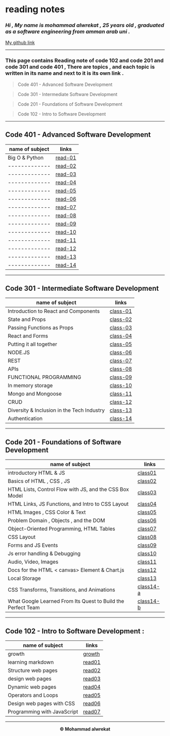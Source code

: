 # reading notes

### *Hi , My name is mohammad alwrekat , 25 years old , graduated as a software engineering from amman arab uni .*

[My github link](https://github.com/mhmadwrekat)

---
### This page contains Reading note of **code 102 and code 201 and code 301 and code 401** , There are topics , and each topic is written in its name and next to it is its own link .


> Code 401 - Advanced Software Development

> Code 301 - Intermediate Software Development

> Code 201 - Foundations of Software Development

> Code 102 - Intro to Software Development

---
## **Code 401 - Advanced Software Development**

|name of subject      |links                     |
|---------------------|--------------------------|
|Big O & Python|[read-01](https://mhmadwrekat.github.io/reading-notes/read-01)|
|-------------|[read-02](https://mhmadwrekat.github.io/reading-notes/class-02)|
|-------------|[read-03](https://mhmadwrekat.github.io/reading-notes/class-03)|
|-------------|[read-04](https://mhmadwrekat.github.io/reading-notes/class-04)|
|-------------|[read-05](https://mhmadwrekat.github.io/reading-notes/class-05)|
|-------------|[read-06](https://mhmadwrekat.github.io/reading-notes/class-06)|
|-------------|[read-07](https://mhmadwrekat.github.io/reading-notes/class-07)|
|-------------|[read-08](https://mhmadwrekat.github.io/reading-notes/class-08)|
|-------------|[read-09](https://mhmadwrekat.github.io/reading-notes/class-09)|
|-------------|[read-10](https://mhmadwrekat.github.io/reading-notes/class-10)|
|-------------|[read-11](https://mhmadwrekat.github.io/reading-notes/class-11)|
|-------------|[read-12](https://mhmadwrekat.github.io/reading-notes/class-12)|
|-------------|[read-13](https://mhmadwrekat.github.io/reading-notes/class-13)|
|-------------|[read-14](https://mhmadwrekat.github.io/reading-notes/class-14)|

---
## **Code 301 - Intermediate Software Development**

|name of subject      |links                     |
|---------------------|--------------------------|
|Introduction to React and Components|[class-01](https://mhmadwrekat.github.io/reading-notes/class-01)|
|State and Props|[class-02](https://mhmadwrekat.github.io/reading-notes/class-02)|
|Passing Functions as Props|[class-03](https://mhmadwrekat.github.io/reading-notes/class-03)|
|React and Forms|[class-04](https://mhmadwrekat.github.io/reading-notes/class-04)|
|Putting it all together|[class-05](https://mhmadwrekat.github.io/reading-notes/class-05)|
|NODE.JS|[class-06](https://mhmadwrekat.github.io/reading-notes/class-06)|
|REST|[class-07](https://mhmadwrekat.github.io/reading-notes/class-07)|
|APIs|[class-08](https://mhmadwrekat.github.io/reading-notes/class-08)|
|FUNCTIONAL PROGRAMMING|[class-09](https://mhmadwrekat.github.io/reading-notes/class-09)|
|In memory storage|[class-10](https://mhmadwrekat.github.io/reading-notes/class-10)|
|Mongo and Mongoose|[class-11](https://mhmadwrekat.github.io/reading-notes/class-11)|
|CRUD|[class-12](https://mhmadwrekat.github.io/reading-notes/class-12)|
|Diversity & Inclusion in the Tech Industry|[class-13](https://mhmadwrekat.github.io/reading-notes/class-13)|
|Authentication|[class-14](https://mhmadwrekat.github.io/reading-notes/class-14)|

---
## **Code 201 - Foundations of Software Development**

|name of subject      |links                     |
|---------------------|--------------------------|
|introductory HTML & JS|[class01](https://mhmadwrekat.github.io/reading-notes/class01)|
|Basics of HTML , CSS , JS |[class02](https://mhmadwrekat.github.io/reading-notes/class02)|
|HTML Lists, Control Flow with JS, and the CSS Box Model|[class03](https://mhmadwrekat.github.io/reading-notes/class03)|
|HTML Links, JS Functions, and Intro to CSS Layout|[class04](https://mhmadwrekat.github.io/reading-notes/class04)|
|HTML Images , CSS Color & Text|[class05](https://mhmadwrekat.github.io/reading-notes/class05)|
|Problem Domain , Objects , and the DOM|[class06](https://mhmadwrekat.github.io/reading-notes/class06)|
|Object-Oriented Programming, HTML Tables|[class07](https://mhmadwrekat.github.io/reading-notes/class07)|
|CSS Layout       |[class08](https://mhmadwrekat.github.io/reading-notes/class08)|
|Forms and JS Events |[class09](https://mhmadwrekat.github.io/reading-notes/class09)|
|Js error handling & Debugging|[class10](https://mhmadwrekat.github.io/reading-notes/class10)|
|Audio, Video, Images |[class11](https://mhmadwrekat.github.io/reading-notes/class11)|
|Docs for the HTML < canvas> Element & Chart.js|[class12](https://mhmadwrekat.github.io/reading-notes/class12)|
|Local Storage|[class13](https://mhmadwrekat.github.io/reading-notes/class13)|
|CSS Transforms, Transitions, and Animations|[class14-a](https://mhmadwrekat.github.io/reading-notes/class14-a)|
|What Google Learned From Its Quest to Build the Perfect Team|[class14-b](https://mhmadwrekat.github.io/reading-notes/class14-b)|

---
## **Code 102 - Intro to Software Development :**


|name of subject      |links                     |
|---------------------|--------------------------|
|growth               |[growth](https://mhmadwrekat.github.io/reading-notes/growth)|
|learning markdown               |[read01](https://mhmadwrekat.github.io/reading-notes/read01)|
|Structure web pages               |[read02](https://mhmadwrekat.github.io/reading-notes/read02)|
|design web pages               |[read03](https://mhmadwrekat.github.io/reading-notes/read03)|
|Dynamic web pages               |[read04](https://mhmadwrekat.github.io/reading-notes/read04)|
|Operators and Loops       |[read05](https://mhmadwrekat.github.io/reading-notes/read05)|
|Design web pages with CSS    |[read06](https://mhmadwrekat.github.io/reading-notes/read06)|
|Programming with JavaScript|[read07](https://mhmadwrekat.github.io/reading-notes/read07)|

---
<b>
<p align="center">
© Mohammad alwrekat
</p>